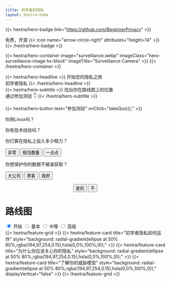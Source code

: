 ```yaml
---
title: 初学者的隐私
layout: hextra-home
---
```


{{< hextra/hero-badge link="https://github.com/BeginnerPrivacy" >}}
  <div class="hx-w-2 hx-h-2 hx-rounded-full hx-bg-primary-400"></div>
  <span>免费，开源</span>
  {{< icon name="arrow-circle-right" attributes="height=14" >}}
{{< /hextra/hero-badge >}}

{{< hextra/hero-container
  image="surveillance.webp"
  imageClass="hero-surveillance-image hx-block"
  imageTitle="Surveillance Camera" >}}
{{< /hextra/hero-container >}}

<div class="hx-mt-6 hx-mb-6">
{{< hextra/hero-headline >}}
  开始您的隐私之旅&nbsp;<br class="sm:hx-block hx-hidden" />初学者隐私
{{< /hextra/hero-headline >}}
</div>

<div class=" hero-take-quiz hx-mb-12" style="display: inline-flex; width: 100%;">
{{< hextra/hero-subtitle >}}
  找出你在路线图上的位置&nbsp;<br class="sm:hx-block hx-hidden" />通过参加测验 👇
{{< /hextra/hero-subtitle >}}
</div>

{{< hextra/hero-button text="参加测验" onClick="takeQuiz();" >}}

<div id="quizModal">  
  <div id="question1" class="question">
      <p>你用Linux吗？</p>
  </div>
  <div id="question2" class="question">
      <p>你有技术经验吗？</p>
  </div>
  <div id="question3" class="question">
      <p>你打算在隐私上投入多少精力？</p>
      <p>
        <button class="hx-bg-primary-600" onclick="answerQuestion(2)">非常</button>
        <button class="hx-bg-primary-600" onclick="answerQuestion(1)">相当数量</button>
        <button class="hx-bg-primary-600" onclick="answerQuestion(0)">一点点</button>
      </p>
  </div>
  <div id="question4" class="question">
      <p>你想保护你的数据不被谁获取？</p>
      <p>
        <button class="hx-bg-primary-600" onclick="answerQuestion(0)">大公司</button>
        <button class="hx-bg-primary-600" onclick="answerQuestion(1)">黑客</button>
        <button class="hx-bg-primary-600" onclick="answerQuestion(2)">政府</button>
      </p>
  </div>

  <div style="text-align: center;">
    <button class="yes-no-button hx-bg-primary-600" onclick="answerQuestion('yes')">是的</button>
    <button class="yes-no-button hx-bg-primary-600" onclick="answerQuestion('no')">不</button>
  </div>
  <div id="quizResult">
    <span id="basic" style="display: none;">你应该从基础路线图开始。</span>
    <span id="medium" style="display: none;">你应该从Medium的路线图开始。</span>
    <span id="advanced" style="display: none;">你应该从高级路线图开始。</span>
  </div>
</div>

<div class="hx-mt-6">
    <h1 class="hx-font-bold md:hx-text-5xl">路线图</h1>
    <div class="tabs">
      <input type="radio" id="radio-start" name="tabs" value="start" checked onclick="updateRoadmap()" />
      <label class="tab" for="radio-start">开始</label>
      <input type="radio" id="radio-basic" name="tabs" value="basic" onclick="updateRoadmap()" />
      <label class="tab" for="radio-basic">基本</label>
      <input type="radio" id="radio-medium" name="tabs" value="medium" onclick="updateRoadmap()" />
      <label class="tab" for="radio-medium">中等</label>
      <input type="radio" id="radio-advanced" name="tabs" value="advanced" onclick="updateRoadmap()" />
      <label class="tab" for="radio-advanced">高级</label>
      <span class="glider"></span>
    </div>
  </div>
</div>

<div id="roadmapContent" class="hx-mt-4">
  <div id="startContent" class="roadmap-section">
    {{< hextra/feature-grid >}}
      {{< hextra/feature-card title="初学者隐私如何运作" style="background: radial-gradient(ellipse at 50% 80%,rgba(194,97,254,0.15),hsla(0,0%,100%,0));" >}}
      {{< hextra/feature-card title="为什么你应该关心你的隐私" style="background: radial-gradient(ellipse at 50% 80%,rgba(194,97,254,0.15),hsla(0,0%,100%,0));" >}}
      {{< hextra/feature-card title="了解你的威胁模型" style="background: radial-gradient(ellipse at 50% 80%,rgba(194,97,254,0.15),hsla(0,0%,100%,0));" displayVertical="false" >}}
    {{< /hextra/feature-grid >}}
  </div>

  <div id="basicContent" class="roadmap-section" style="display:none;">
      {{< hextra/feature-grid >}}
        {{< hextra/feature-card title="敬请期待！" style="background: radial-gradient(ellipse at 50% 80%,rgba(97, 254, 176, 0.15),hsla(0,0%,100%,0));" >}}
        {{< hextra/feature-card title="敬请期待！" style="background: radial-gradient(ellipse at 50% 80%,rgba(97, 254, 176, 0.15),hsla(0,0%,100%,0));" >}}
        {{< hextra/feature-card title="敬请期待！" style="background: radial-gradient(ellipse at 50% 80%,rgba(97, 254, 176, 0.15),hsla(0,0%,100%,0));" >}}
        {{< hextra/feature-card title="敬请期待！" style="background: radial-gradient(ellipse at 50% 80%,rgba(97, 254, 176, 0.15),hsla(0,0%,100%,0));" >}}
        {{< hextra/feature-card title="敬请期待！" style="background: radial-gradient(ellipse at 50% 80%,rgba(97, 254, 176, 0.15),hsla(0,0%,100%,0));" displayVertical="true" >}}
      {{< /hextra/feature-grid >}}
      <br>
      {{< hextra/feature-grid >}}
        {{< hextra/feature-card title="敬请期待！" style="background: radial-gradient(ellipse at 50% 80%,rgba(97, 254, 176, 0.15),hsla(0,0%,100%,0));" >}}
        {{< hextra/feature-card title="敬请期待！" style="background: radial-gradient(ellipse at 50% 80%,rgba(97, 254, 176, 0.15),hsla(0,0%,100%,0));" >}}
        {{< hextra/feature-card title="敬请期待！" style="background: radial-gradient(ellipse at 50% 80%,rgba(97, 254, 176, 0.15),hsla(0,0%,100%,0));" >}}
        {{< hextra/feature-card title="敬请期待！" style="background: radial-gradient(ellipse at 50% 80%,rgba(97, 254, 176, 0.15),hsla(0,0%,100%,0));" >}}
        {{< hextra/feature-card title="敬请期待！" style="background: radial-gradient(ellipse at 50% 80%,rgba(97, 254, 176, 0.15),hsla(0,0%,100%,0));" displayVertical="false" >}}
      {{< /hextra/feature-grid >}}
  </div>

  <div id="mediumContent" class="roadmap-section" style="display:none;">
    {{< hextra/feature-grid >}}
      {{< hextra/feature-card title="敬请期待！" style="background: radial-gradient(ellipse at 50% 80%,rgba(254, 225, 97, 0.15),hsla(0,0%,100%,0));" >}}
      {{< hextra/feature-card title="敬请期待！" style="background: radial-gradient(ellipse at 50% 80%,rgba(254, 225, 97, 0.15),hsla(0,0%,100%,0));" >}}
      {{< hextra/feature-card title="敬请期待！" style="background: radial-gradient(ellipse at 50% 80%,rgba(254, 225, 97, 0.15),hsla(0,0%,100%,0));" >}}
      {{< hextra/feature-card title="敬请期待！" style="background: radial-gradient(ellipse at 50% 80%,rgba(254, 225, 97, 0.15),hsla(0,0%,100%,0));" >}}
      {{< hextra/feature-card title="敬请期待！" style="background: radial-gradient(ellipse at 50% 80%,rgba(254, 225, 97, 0.15),hsla(0,0%,100%,0));" displayVertical="false" >}}
    {{< /hextra/feature-grid >}}
  </div>

  <div id="advancedContent" class="roadmap-section" style="display:none;">
    {{< hextra/feature-grid >}}
      {{< hextra/feature-card title="敬请期待！" style="background: radial-gradient(ellipse at 50% 80%,rgba(254, 128, 97, 0.15),hsla(0,0%,100%,0));" >}}
      {{< hextra/feature-card title="敬请期待！" style="background: radial-gradient(ellipse at 50% 80%,rgba(254, 128, 97, 0.15),hsla(0,0%,100%,0));" >}}
      {{< hextra/feature-card title="敬请期待！" style="background: radial-gradient(ellipse at 50% 80%,rgba(254, 128, 97, 0.15),hsla(0,0%,100%,0));" >}}
      {{< hextra/feature-card title="敬请期待！" style="background: radial-gradient(ellipse at 50% 80%,rgba(254, 128, 97, 0.15),hsla(0,0%,100%,0));" >}}
      {{< hextra/feature-card title="敬请期待！" style="background: radial-gradient(ellipse at 50% 80%,rgba(254, 128, 97, 0.15),hsla(0,0%,100%,0));" displayVertical="false" >}}
    {{< /hextra/feature-grid >}}
  </div>
</div>